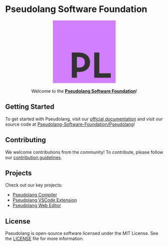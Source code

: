 # Pseudolang Software Foundation

<p align="center">
    <img src="https://github.com/PseudoLang-Software-Foundation/Pseudolang/raw/main/Pseudolang-Logo.png" alt="Pseudolang Logo" height="200px" width="auto">
</p>

<p align="center">
    Welcome to the <strong><a href="https://pseudo-lang.org">Pseudolang Software Foundation</a></strong>!
</p>

## Getting Started

To get started with Pseudolang, visit our [official documentation](https://docs.pseudo-lang.org) and visit our source code at [Pseudolang-Software-Foundation/Pseudolang](https://github.com/PseudoLang-Software-Foundation/Pseudolang)!

## Contributing

We welcome contributions from the community! To contribute, please follow our [contribution guidelines](https://github.com/PseudoLang-Software-Foundation/Pseudolang?tab=readme-ov-file#contributing).

## Projects

Check out our key projects:

- [Pseudolang Compiler](https://github.com/PseudoLang-Software-Foundation/Pseudolang)
- [Pseudolang VSCode Extension](https://github.com/PseudoLang-Software-Foundation/Pseudolang-VSCode)
- [Pseudolang Web Editor](https://github.com/PseudoLang-Software-Foundation/Pseudolang-Web)

## License

Pseudolang is open-source software licensed under the MIT License. See the [LICENSE](https://github.com/Pseudolang/Pseudolang/LICENSE) file for more information.
